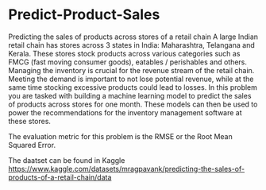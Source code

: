 # Predict-Product-Sales

Predicting the sales of products across stores of a retail chain
A large Indian retail chain has stores across 3 states in India: Maharashtra, Telangana and Kerala. These stores stock products across various categories such as FMCG (fast moving consumer goods), eatables / perishables and others. Managing the inventory is crucial for the revenue stream of the retail chain. Meeting the demand is important to not lose potential revenue, while at the same time stocking excessive products could lead to losses.
In this problem you are tasked with building a machine learning model to predict the sales of products across stores for one month. These models can then be used to power the recommendations for the inventory management software at these stores.

The evaluation metric for this problem is the RMSE or the Root Mean Squared Error.

The daatset can be found in Kaggle https://www.kaggle.com/datasets/mragpavank/predicting-the-sales-of-products-of-a-retail-chain/data
